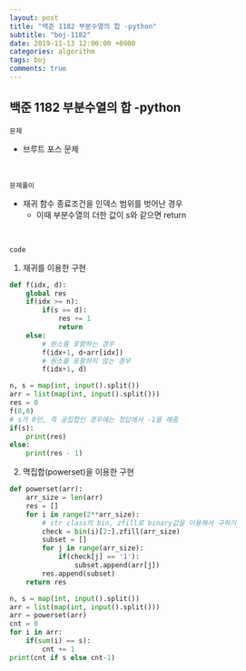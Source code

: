 ```yaml
---
layout: post
title: "백준 1182 부분수열의 합 -python"
subtitle: "boj-1182"
date: 2019-11-13 12:00:00 +0900
categories: algorithm
tags: boj
comments: true
---
```


## 백준 1182 부분수열의 합 -python

`문제`

- 브루트 포스 문제

<br>

`문제풀이`

- 재귀 함수 종료조건을 인덱스 범위를 벗어난 경우
  - 이때 부분수열의 더한 값이 s와 같으면 return

<br>

`code`

1. 재귀를 이용한 구현

```python
def f(idx, d):
    global res
    if(idx >= n):
        if(s == d):
            res += 1
            return
    else:
        # 원소를 포함하는 경우
        f(idx+1, d+arr[idx])
        # 원소를 포함하지 않는 경우
        f(idx+1, d)

n, s = map(int, input().split())
arr = list(map(int, input().split()))
res = 0
f(0,0)
# s가 0인, 즉 공집합인 경우에는 정답에서 -1을 해줌
if(s):
    print(res)
else:
    print(res - 1)
```

2. 멱집합(powerset)을 이용한 구현

```python
def powerset(arr):
    arr_size = len(arr)
    res = []
    for i in range(2**arr_size):
        # str class의 bin, zfill로 binary값을 이용해서 구하기
        check = bin(i)[2:].zfill(arr_size)
        subset = []
        for j in range(arr_size):
            if(check[j] == '1'):
                subset.append(arr[j])
        res.append(subset)
    return res

n, s = map(int, input().split())
arr = list(map(int, input().split()))
arr = powerset(arr)
cnt = 0
for i in arr:
    if(sum(i) == s):
        cnt += 1
print(cnt if s else cnt-1)
```